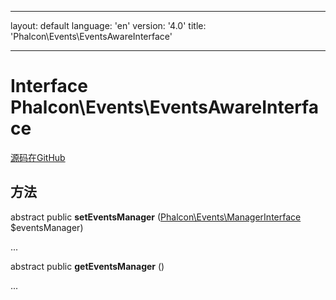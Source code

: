 * * *

layout: default language: 'en' version: '4.0' title: 'Phalcon\Events\EventsAwareInterface'

* * *

# Interface **Phalcon\Events\EventsAwareInterface**

<a href="https://github.com/phalcon/cphalcon/tree/v3.4.0/phalcon/events/eventsawareinterface.zep" class="btn btn-default btn-sm">源码在GitHub</a>

## 方法

abstract public **setEventsManager** ([Phalcon\Events\ManagerInterface](/3.4/en/api/Phalcon_Events_ManagerInterface) $eventsManager)

...

abstract public **getEventsManager** ()

...
